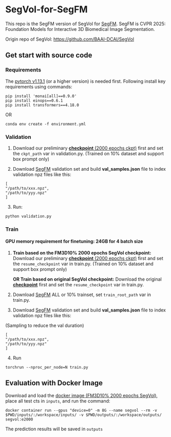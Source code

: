 # SegVol-for-SegFM
This repo is the SegFM version of SegVol for [SegFM](https://www.codabench.org/competitions/5263/).
SegFM is CVPR 2025: Foundation Models for Interactive 3D Biomedical Image Segmentation.

Origin repo of SegVol: https://github.com/BAAI-DCAI/SegVol
## Get start with source code
### Requirements
The [pytorch v1.13.1](https://pytorch.org/get-started/previous-versions/) (or a higher version) is needed first. Following install key requirements using commands:

```
pip install 'monai[all]==0.9.0'
pip install einops==0.6.1
pip install transformers==4.18.0
```
OR

```
conda env create -f environment.yml
```

### Validation
1. Download our preliminary [**checkpoint** (2000 epochs ckpt)](https://drive.google.com/file/d/1dgM5slT5kDV3D_6k_vGpGqU5yB1nTwCL/view?usp=drive_link) first and set the `ckpt_path` var in validation.py. (Trained on 10% dataset and support box prompt only)
   

3. Download [SegFM](https://www.codabench.org/competitions/5263/) validation set and build **val_samples.json** file to index validation npz files like this:
```
[
"/path/to/xxx.npz",
"/path/to/yyy.npz"
]
```

3. Run:
```
python validation.py
```

### Train
#### GPU memory requirement for finetuning: 24GB for 4 batch size
1. **Train based on the FM3D10% 2000 epochs SegVol checkpoint:** Download our preliminary [**checkpoint** (2000 epochs ckpt)](https://drive.google.com/file/d/1dgM5slT5kDV3D_6k_vGpGqU5yB1nTwCL/view?usp=drive_link) first and set the `resume_checkpoint` var in train.py. (Trained on 10% dataset and support box prompt only)

   **OR Train based on original SegVol checkpoint:** Download the original [**checkpoint**](https://drive.google.com/file/d/1FPj_tiITss5vJF91SrfPEURH6CUEmo4u/view?usp=sharing) first and set the `resume_checkpoint` var in train.py.
3. Download [SegFM](https://www.codabench.org/competitions/5263/) ALL or 10% trainset, set `train_root_path` var in train.py.
4. Download [SegFM](https://www.codabench.org/competitions/5263/) validation set and build **val_samples.json** file to index validation npz files like this:

(Sampling to reduce the val duration)
```
[
"/path/to/xxx.npz",
"/path/to/yyy.npz"
]
```
4. Run
```
torchrun --nproc_per_node=N train.py
```

## Evaluation with Docker Image
Download and load the [docker image (FM3D10% 2000 epochs SegVol)](), place all test cts in `inputs`, and run the command:
```
docker container run --gpus "device=0" -m 8G --name segvol --rm -v $PWD/inputs/:/workspace/inputs/ -v $PWD/outputs/:/workspace/outputs/ segvol:e2000
```
The prediction results will be saved in `outputs`
